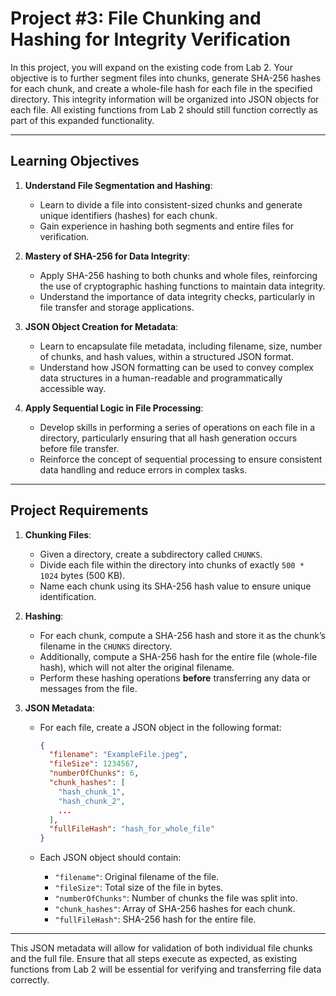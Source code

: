 # Project #3: File Chunking and Hashing for Integrity Verification

In this project, you will expand on the existing code from Lab 2. Your objective is to further segment files into chunks, generate SHA-256 hashes for each chunk, and create a whole-file hash for each file in the specified directory. This integrity information will be organized into JSON objects for each file. All existing functions from Lab 2 should still function correctly as part of this expanded functionality.

---

## Learning Objectives

1. **Understand File Segmentation and Hashing**:
   - Learn to divide a file into consistent-sized chunks and generate unique identifiers (hashes) for each chunk.
   - Gain experience in hashing both segments and entire files for verification.

2. **Mastery of SHA-256 for Data Integrity**:
   - Apply SHA-256 hashing to both chunks and whole files, reinforcing the use of cryptographic hashing functions to maintain data integrity.
   - Understand the importance of data integrity checks, particularly in file transfer and storage applications.

3. **JSON Object Creation for Metadata**:
   - Learn to encapsulate file metadata, including filename, size, number of chunks, and hash values, within a structured JSON format.
   - Understand how JSON formatting can be used to convey complex data structures in a human-readable and programmatically accessible way.

4. **Apply Sequential Logic in File Processing**:
   - Develop skills in performing a series of operations on each file in a directory, particularly ensuring that all hash generation occurs before file transfer.
   - Reinforce the concept of sequential processing to ensure consistent data handling and reduce errors in complex tasks.

---

## Project Requirements

1. **Chunking Files**:
   - Given a directory, create a subdirectory called `CHUNKS`.
   - Divide each file within the directory into chunks of exactly `500 * 1024` bytes (500 KB).
   - Name each chunk using its SHA-256 hash value to ensure unique identification.

2. **Hashing**:
   - For each chunk, compute a SHA-256 hash and store it as the chunk’s filename in the `CHUNKS` directory.
   - Additionally, compute a SHA-256 hash for the entire file (whole-file hash), which will not alter the original filename.
   - Perform these hashing operations **before** transferring any data or messages from the file.

3. **JSON Metadata**:
   - For each file, create a JSON object in the following format:

     ```json
     {
       "filename": "ExampleFile.jpeg",
       "fileSize": 1234567,
       "numberOfChunks": 6,
       "chunk_hashes": [
         "hash_chunk_1",
         "hash_chunk_2",
         ...
       ],
       "fullFileHash": "hash_for_whole_file"
     }
     ```

   - Each JSON object should contain:
     - `"filename"`: Original filename of the file.
     - `"fileSize"`: Total size of the file in bytes.
     - `"numberOfChunks"`: Number of chunks the file was split into.
     - `"chunk_hashes"`: Array of SHA-256 hashes for each chunk.
     - `"fullFileHash"`: SHA-256 hash for the entire file.

---

This JSON metadata will allow for validation of both individual file chunks and the full file. Ensure that all steps execute as expected, as existing functions from Lab 2 will be essential for verifying and transferring file data correctly.